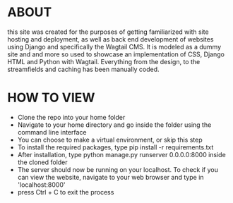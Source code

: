 # **ABOUT**

this site was created for the purposes of getting familiarized with site hosting and deployment, as well as
back end development of websites using Django and specifically the Wagtail CMS. It is modeled as a dummy site and and more so used to showcase an implementation of CSS, Django HTML and Python with Wagtail. Everything from the design, to the streamfields and caching has been manually coded.

# **HOW TO VIEW**
* Clone the repo into your home folder
* Navigate to your home directory and go inside the folder using the command line interface
* You can choose to make a virtual environment, or skip this step
* To install the required packages, type pip install -r requirements.txt
* After installation, type python manage.py runserver 0.0.0.0:8000 inside the cloned folder
* The server should now be running on your localhost. To check if you can view the website, navigate to your web browser and type in 'localhost:8000'
* press Ctrl + C to exit the process

